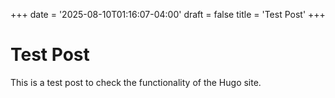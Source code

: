+++
date = '2025-08-10T01:16:07-04:00'
draft = false
title = 'Test Post'
+++

# Test Post

This is a test post to check the functionality of the Hugo site.

